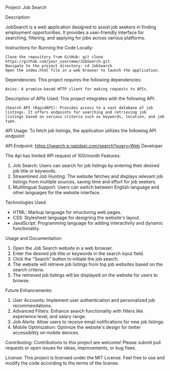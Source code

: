 
Project: Job Search

Description:

JobSearch is a web application designed to assist job seekers in finding employment opportunities. It provides a user-friendly interface for searching, filtering, and applying for jobs across various platforms.

Instructions for Running the Code Locally:

    Clone the repository from GitHub: git clone https://github.com/your_username/JobSearch.git
    Navigate to the project directory: cd JobSearch
    Open the index.html file in a web browser to launch the application.

Dependencies:
This project requires the following dependencies:

    Axios: A promise-based HTTP client for making requests to APIs.

Description of APIs Used:
This project integrates with the following API:

    JSearch API (RapidAPI): Provides access to a vast database of job listings. It offers endpoints for searching and retrieving job listings based on various criteria such as keywords, location, and job type.       

API Usage:
To fetch job listings, the application utilizes the following API endpoint:

API Endpoint:
https://jsearch.p.rapidapi.com/search?query=Web Developer

The Api has limited API request of 100/month 
Features:
1. Job Search: Users can search for job listings by entering their desired job title or keywords.
2. Streamlined Job Hunting: The website fetches and displays relevant job listings from multiple sources, saving time and effort for job seekers.
3. Multilingual Support: Users can switch between English language and other languages for the website interface.


Technologies Used:
- HTML: Markup language for structuring web pages.
- CSS: Stylesheet language for designing the website's layout.
- JavaScript: Programming language for adding interactivity and dynamic functionality.

Usage and Documentation:
1. Open the  Job Search website in a web browser.
2. Enter the desired job title or keywords in the search input field.
3. Click the "Search" button to initiate the job search.
4. The website will retrieve job listings from top job websites based on the search criteria.
5. The retrieved job listings will be displayed on the website for users to browse.

Future Enhancements:
1. User Accounts: Implement user authentication and personalized job recommendations.
2. Advanced Filters: Enhance search functionality with filters like  experience level, and salary range.
3. Job Alerts: Allow users to receive email notifications for new job listings.
4. Mobile Optimization: Optimize the website's design for better accessibility on mobile devices.

Contributing:
Contributions to this project are welcome! Please submit pull requests or open issues for ideas, improvements, or bug fixes.

License:
This project is licensed under the MIT License. Feel free to use and modify the code according to the terms of the license.
